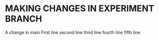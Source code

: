 # MAKING CHANGES IN EXPERIMENT BRANCH
A change in main
First line
second line
third line
fourth line
fifth line
